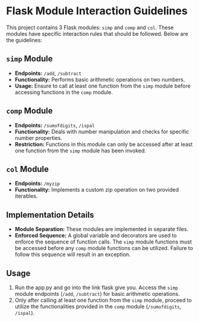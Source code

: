 # Flask Module Interaction Guidelines

This project contains 3 Flask modules: `simp` and `comp` and `col`. These modules have specific interaction rules that should be followed. Below are the guidelines:

## `simp` Module
- **Endpoints:** `/add`, `/subtract`
- **Functionality:** Performs basic arithmetic operations on two numbers.
- **Usage:** Ensure to call at least one function from the `simp` module before accessing functions in the `comp` module.

## `comp` Module
- **Endpoints:** `/sumofdigits`, `/ispal`
- **Functionality:** Deals with number manipulation and checks for specific number properties.
- **Restriction:** Functions in this module can only be accessed after at least one function from the `simp` module has been invoked.

## `col` Module
- **Endpoints:** `/myzip`
- **Functionality:**  Implements a custom zip operation on two provided iterables.

## Implementation Details
- **Module Separation:** These modules are implemented in separate files.
- **Enforced Sequence:** A global variable and decorators are used to enforce the sequence of function calls. The `simp` module functions must be accessed before any `comp` module functions can be utilized. Failure to follow this sequence will result in an exception.

## Usage
1. Run the app.py and go into the link flask give you. 
Access the `simp` module endpoints (`/add`, `/subtract`) for basic arithmetic operations.
2. Only after calling at least one function from the `simp` module, proceed to utilize the functionalities provided in the `comp` module (`/sumofdigits`, `/ispal`).



